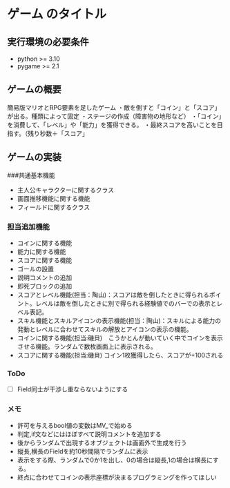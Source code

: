 # ゲーム のタイトル
## 実行環境の必要条件
* python >= 3.10
* pygame >= 2.1

## ゲームの概要
簡易版マリオとRPG要素を足したゲーム
・敵を倒すと「コイン」と「スコア」が出る。種類によって固定
・ステージの作成（障害物の地形など）
・「コイン」を消費して、「レベル」や「能力」を獲得できる。
・最終スコアを高いことを目指す。（残り秒数＋「スコア」

## ゲームの実装
###共通基本機能
* 主人公キャラクターに関するクラス
* 画面推移機能に関する機能
* フィールドに関するクラス
### 担当追加機能
* コインに関する機能
* 能力に関する機能
* スコアに関する機能
* ゴールの設置
* 説明コメントの追加
* 即死ブロックの追加
* スコアとレベル機能(担当：陶山)：スコアは敵を倒したときに得られるポイント。レベルは敵を倒したときに別で得られる経験値でのバーでの表示とレベル表記。
* スキル機能とスキルアイコンの表示機能(担当：陶山)：スキルによる能力の発動とレベルに合わせてスキルの解放とアイコンの表示の機能。
* コインに関する機能(担当:磯貝)　こうかとんが動いていく中でコインを表示させる機能。ランダムで数枚画面上に表示される。
* スコアに関する機能(担当:磯貝)  コイン1枚獲得したら、スコアが+100される
### ToDo
- [ ] Field同士が干渉し重ならないようにする
### メモ
* 許可を与えるbool値の変数はMV_で始める
* 判定,if文などにはほぼすべて説明コメントを追加する
* 後からランダムで出現するオブジェクトは画面外で生成を行う
* 縦長,横長のFieldを約10秒間隔でランダムに表示
* 表示をする際、ランダムで0か1を出し、0の場合は縦長,1の場合は横長にする。
* 終点に合わせてコインの表示座標が決まるプログラミングを作ってほしい
